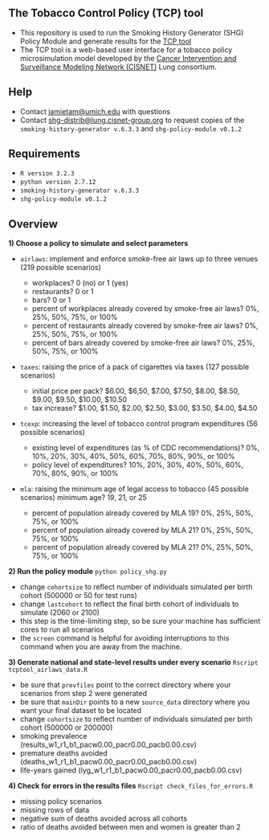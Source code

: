 ## The Tobacco Control Policy (TCP) tool
- This repository is used to run the Smoking History Generator (SHG) Policy Module and generate results for the [TCP tool](http://www.tobaccopolicyeffects.org)
- The TCP tool is a web-based user interface for a tobacco policy microsimulation model developed by the [Cancer Intervention and Surveillance Modeling Network (CISNET)](http://cisnet.cancer.gov) Lung consortium. 

## Help
- Contact jamietam@umich.edu with questions
- Contact shg-distrib@lung.cisnet-group.org to request copies of the `smoking-history-generator v.6.3.3` and `shg-policy-module v0.1.2`

## Requirements
- `R version 3.2.3`
- `python version 2.7.12`
- `smoking-history-generator v.6.3.3`
- `shg-policy-module v0.1.2`

## Overview
<strong>1) Choose a policy to simulate and select parameters</strong>
  - `airlaws`: implement and enforce smoke-free air laws up to three venues (219 possible scenarios)
    - workplaces? 0 (no) or 1 (yes)
    - restaurants? 0 or 1
    - bars? 0 or 1
    - percent of workplaces already covered by smoke-free air laws? 0%, 25%, 50%, 75%, or 100%
    - percent of restaurants already covered by smoke-free air laws? 0%, 25%, 50%, 75%, or 100%
    - percent of bars already covered by smoke-free air laws? 0%, 25%, 50%, 75%, or 100%
    
  - `taxes`: raising the price of a pack of cigarettes via taxes (127 possible scenarios)
    - initial price per pack? $6.00, $6,50, $7.00, $7.50, $8.00, $8.50, $9.00, $9.50, $10.00, $10.50
    - tax increase? $1.00, $1.50, $2.00, $2.50, $3.00, $3.50, $4.00, $4.50

  - `tcexp`: increasing the level of tobacco control program expenditures (56 possible scenarios)
    - existing level of expenditures (as % of CDC recommendations)? 0%, 10%, 20%, 30%, 40%, 50%, 60%, 70%, 80%, 90%, or 100%
    - policy level of expenditures? 10%, 20%, 30%, 40%, 50%, 60%, 70%, 80%, 90%, or 100%
    
  - `mla`: raising the minimum age of legal access to tobacco (45 possible scenarios)
    minimum age? 19, 21, or 25
    - percent of population already covered by MLA 19? 0%, 25%, 50%, 75%, or 100%
    - percent of population already covered by MLA 21? 0%, 25%, 50%, 75%, or 100%
    - percent of population already covered by MLA 21? 0%, 25%, 50%, 75%, or 100%
    
<strong>2) Run the policy module</strong> `python policy_shg.py`
  - change `cohortsize` to reflect number of individuals simulated per birth cohort (500000 or 50 for test runs)
  - change `lastcohort` to reflect the final birth cohort of individuals to simulate (2060 or 2100)
  - this step is the time-limiting step, so be sure your machine has sufficient cores to run all scenarios
  - the `screen` command is helpful for avoiding interruptions to this command when you are away from the machine.

<strong>3) Generate national and state-level results under every scenario</strong> `Rscript tcptool_airlaws_data.R`
  - be sure that `prevfiles` point to the correct directory where your scenarios from step 2 were generated
  - be sure that `mainDir` points to a new `source_data` directory where you want your final dataset to be located
  - change `cohortsize` to reflect number of individuals simulated per birth cohort (500000 or 200000)
  - smoking prevalence (results_w1_r1_b1_pacw0.00_pacr0.00_pacb0.00.csv)
  - premature deaths avoided (deaths_w1_r1_b1_pacw0.00_pacr0.00_pacb0.00.csv)
  - life-years gained (lyg_w1_r1_b1_pacw0.00_pacr0.00_pacb0.00.csv)

<strong>4) Check for errors in the results files</strong> `Rscript check_files_for_errors.R`
  - missing policy scenarios
  - missing rows of data
  - negative sum of deaths avoided across all cohorts
  - ratio of deaths avoided between men and women is greater than 2
